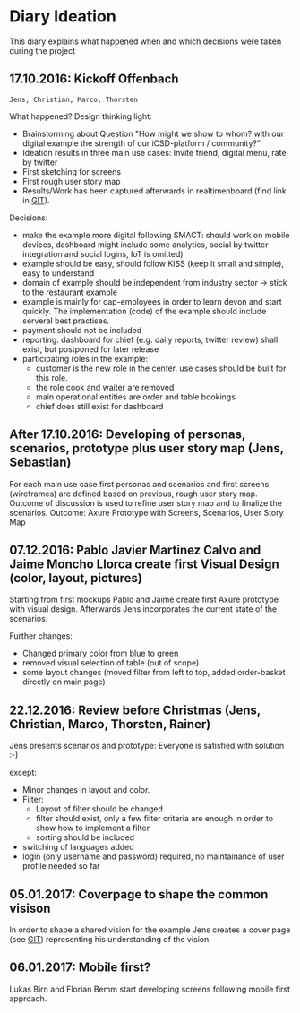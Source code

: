 
# Diary Ideation

This diary explains what happened when and which decisions were taken during the project

## 17.10.2016: Kickoff Offenbach 
`Jens, Christian, Marco, Thorsten`

What happened?
Design thinking light:
- Brainstorming about Question "How might we show to whom? with our digital example the strength of our iCSD-platform / community?"
- Ideation results in three main use cases: Invite friend, digital menu, rate by twitter
- First sketching for screens
- First rough user story map
- Results/Work has been captured afterwards in realtimenboard (find link in [GIT]).

Decisions:
 - make the example more digital following SMACT: should work on mobile devices, dashboard might include some analytics, social by twitter integration and social logins, IoT is omitted)
 - example should be easy, should follow KISS (keep it small and simple), easy to understand
 - domain of example should be independent from industry sector -> stick to the restaurant example
 - example is mainly for cap-employees in order to learn devon and start quickly. The implementation (code) of the example should include serveral best practises.
 - payment should not be included
 - reporting: dashboard for chief (e.g. daily reports, twitter review) shall exist, but postponed for later release
 - participating roles in the example:
   - customer is the new role in the center. use cases should be built for this role.
   - the role cook and waiter are removed
   - main operational entities are order and table bookings
   - chief does still exist for dashboard

## After 17.10.2016: Developing of personas, scenarios, prototype plus user story map (Jens, Sebastian)
For each main use case first personas and scenarios and first screens (wireframes) are defined based on previous, rough user story map. Outcome of discussion is used to refine user story map and to finalize the scenarios.
Outcome: Axure Prototype with Screens, Scenarios, User Story Map

## 07.12.2016: Pablo Javier Martinez Calvo and Jaime Moncho Llorca create first Visual Design (color, layout, pictures)

Starting from first mockups Pablo and Jaime create first Axure prototype with visual design. Afterwards Jens incorporates the current state of the scenarios.

Further changes:  
- Changed primary color from blue to green
- removed visual selection of table (out of scope)
- some layout changes (moved filter from left to top, added order-basket directly on main page)

## 22.12.2016: Review before Christmas (Jens, Christian, Marco, Thorsten, Rainer)

Jens presents scenarios and prototype: Everyone is satisfied with solution :-)

except:

- Minor changes in layout and color.
- Filter:
  - Layout of filter should be changed
  - filter should exist, only a few filter criteria are enough in order to show how to implement a filter
  - sorting should be included
- switching of languages added
- login (only username and password) required, no maintainance of user profile needed so far


## 05.01.2017: Coverpage to shape the common visison
In order to shape a shared vision for the example Jens creates a cover page (see [GIT]) representing his understanding of the vision.

## 06.01.2017: Mobile first?
Lukas Birn and Florian Bemm start developing screens following mobile first approach.


[GIT]: https://github.com/devonfw/devon-methodology/tree/master/ideation/MyThaiStar
